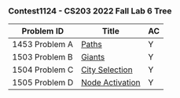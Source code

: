 ### Contest1124 - CS203 2022 Fall Lab 6 Tree

| Problem ID      | Title                      | AC   |
| --------------- | -------------------------- | ---- |
| 1453 Problem  A | [Paths](A_1453/)           | Y    |
| 1503 Problem  B | [Giants](B_1503/)          | Y    |
| 1504 Problem  C | [City Selection](C_1504/)  | Y    |
| 1505 Problem  D | [Node Activation](D_1505/) | Y    |
